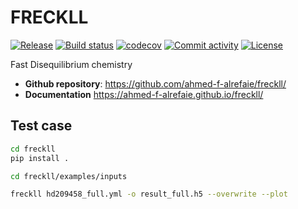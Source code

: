 # FRECKLL

[![Release](https://img.shields.io/github/v/release/ahmed-f-alrefaie/freckll)](https://img.shields.io/github/v/release/ahmed-f-alrefaie/freckll)
[![Build status](https://img.shields.io/github/actions/workflow/status/ahmed-f-alrefaie/freckll/main.yml?branch=main)](https://github.com/ahmed-f-alrefaie/freckll/actions/workflows/main.yml?query=branch%3Amain)
[![codecov](https://codecov.io/gh/ahmed-f-alrefaie/freckll/branch/main/graph/badge.svg)](https://codecov.io/gh/ahmed-f-alrefaie/freckll)
[![Commit activity](https://img.shields.io/github/commit-activity/m/ahmed-f-alrefaie/freckll)](https://img.shields.io/github/commit-activity/m/ahmed-f-alrefaie/freckll)
[![License](https://img.shields.io/github/license/ahmed-f-alrefaie/freckll)](https://img.shields.io/github/license/ahmed-f-alrefaie/freckll)

Fast Disequilibrium chemistry

- **Github repository**: <https://github.com/ahmed-f-alrefaie/freckll/>
- **Documentation** <https://ahmed-f-alrefaie.github.io/freckll/>

## Test case

```bash
cd freckll
pip install .
```

```bash
cd freckll/examples/inputs

freckll hd209458_full.yml -o result_full.h5 --overwrite --plot
```
